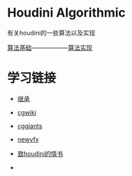 # Houdini Algorithmic
有关houdini的一些算法以及实现

[算法基础](https://github.com/all-in-one-houdini/Houdini_Algorithmic/tree/main/Algorithmic_Base)——————[算法实现](https://github.com/all-in-one-houdini/Houdini_Algorithmic/tree/main/Algorithm_Implementation)

# 学习链接

* [继承](https://github.com/FofightFong/All_In_One/tree/master/special_effects/tutorial_doc)

* [cgwiki](https://www.tokeru.com/cgwiki/index.php?title=HoudiniGettingStarted)

* [cggiants](https://cggiants.blogspot.com/)

* [newvfx](https://docs.newvfx.com/docs/category/houdini)

* [致houdini的情书](https://github.com/FofightFong/All_In_One/blob/master/special_effects/tutorial_doc/letterToHoudini.md)

* []()
